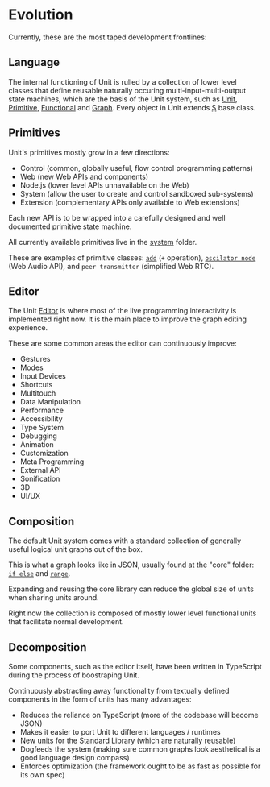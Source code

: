 # Evolution

Currently, these are the most taped development frontlines:

## Language

The internal functioning of Unit is rulled by a collection of lower level classes that define reusable naturally occuring multi-input-multi-output state machines, which are the basis of the Unit system, such as [Unit](../../Class/Unit/index.ts), [Primitive](../../Class/Primitive/index.ts), [Functional](../../Class/Functional/index.ts) and [Graph](../../Class/Graph/index.ts). Every object in Unit extends [\$](../../Class/$/index.ts) base class.

## Primitives

Unit's primitives mostly grow in a few directions:

- Control (common, globally useful, flow control programming patterns)
- Web (new Web APIs and components)
- Node.js (lower level APIs unnavailable on the Web)
- System (allow the user to create and control sandboxed sub-systems)
- Extension (complementary APIs only available to Web extensions)

Each new API is to be wrapped into a carefully designed and well documented primitive state machine.

All currently available primitives live in the [system](/src/system) folder.

These are examples of primitive classes: [`add`](/src/system/f/arithmetic/Add/index.ts) (`+` operation), [`oscilator node`](/src/system/platform/api/media/audio/OscillatorNode/index.ts) (Web Audio API), and `peer transmitter` (simplified Web RTC).

## Editor

The Unit [Editor](../../system/platform/component/app/Editor/Component.ts) is where most of the live programming interactivity is implemented right now. It is the main place to improve the graph editing experience.

These are some common areas the editor can continuously improve:

- Gestures
- Modes
- Input Devices
- Shortcuts
- Multitouch
- Data Manipulation
- Performance
- Accessibility
- Type System
- Debugging
- Animation
- Customization
- Meta Programming
- External API
- Sonification
- 3D
- UI/UX

## Composition

The default Unit system comes with a standard collection of generally useful logical unit graphs out of the box.

This is what a graph looks like in JSON, usually found at the "core" folder: [`if else`](/src/system/core/control/IfElse/spec.json) and [`range`](/src/system/core/loop/Range/spec.json).

Expanding and reusing the core library can reduce the global size of units when sharing units around.

Right now the collection is composed of mostly lower level functional units that facilitate normal development.

## Decomposition

Some components, such as the editor itself, have been written in TypeScript during the process of boostraping Unit.

Continuously abstracting away functionality from textually defined components in the form of units has many advantages:

- Reduces the reliance on TypeScript (more of the codebase will become JSON)
- Makes it easier to port Unit to different languages / runtimes
- New units for the Standard Library (which are naturally reusable)
- Dogfeeds the system (making sure common graphs look aesthetical is a good language design compass)
- Enforces optimization (the framework ought to be as fast as possible for its own spec)
